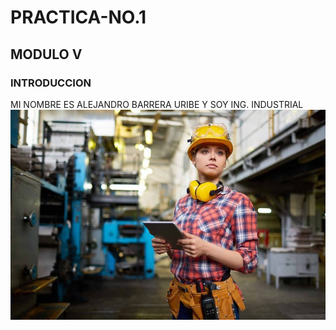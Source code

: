 # PRACTICA-NO.1
## MODULO V
### INTRODUCCION
MI NOMBRE ES ALEJANDRO BARRERA URIBE Y SOY ING. INDUSTRIAL
![](https://github.com/AlejandroBarreraU/PRACTICA-NO.1/blob/main/ingenieria-industrial-razones-estudiar-occeducacion-occmundial-768x512.jpg?raw=true)
